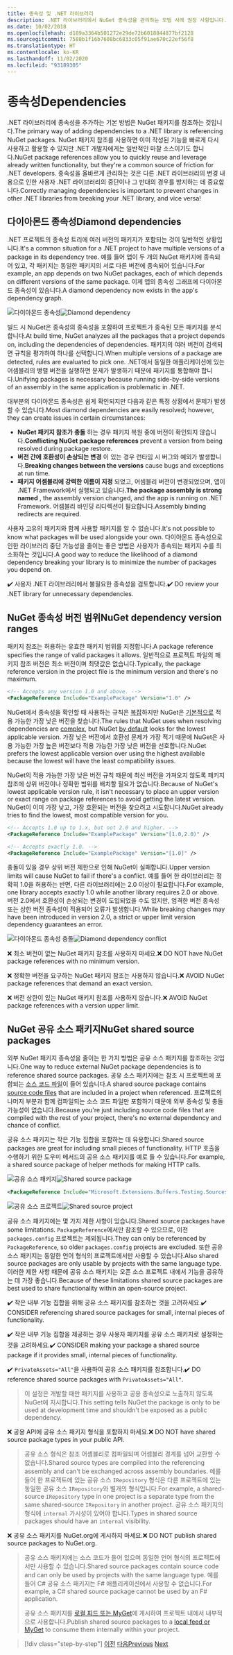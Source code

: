 ```yaml
---
title: 종속성 및 .NET 라이브러리
description: .NET 라이브러리에서 NuGet 종속성을 관리하는 모범 사례 권장 사항입니다.
ms.date: 10/02/2018
ms.openlocfilehash: d189a3364b501272e29de72b6018844877bf2128
ms.sourcegitcommit: 7588b1f16b7608bc6833c05f91ae670c22ef56f8
ms.translationtype: HT
ms.contentlocale: ko-KR
ms.lasthandoff: 11/02/2020
ms.locfileid: "93189305"
---
```

# <a name="dependencies"></a><span data-ttu-id="58297-103">종속성</span><span class="sxs-lookup"><span data-stu-id="58297-103">Dependencies</span></span>

<span data-ttu-id="58297-104">.NET 라이브러리에 종속성을 추가하는 기본 방법은 NuGet 패키지를 참조하는 것입니다.</span><span class="sxs-lookup"><span data-stu-id="58297-104">The primary way of adding dependencies to a .NET library is referencing NuGet packages.</span></span> <span data-ttu-id="58297-105">NuGet 패키지 참조를 사용하면 이미 작성된 기능을 빠르게 다시 사용하고 활용할 수 있지만 .NET 개발자에게는 일반적인 마찰 소스이기도 합니다.</span><span class="sxs-lookup"><span data-stu-id="58297-105">NuGet package references allow you to quickly reuse and leverage already written functionality, but they're a common source of friction for .NET developers.</span></span> <span data-ttu-id="58297-106">종속성을 올바르게 관리하는 것은 다른 .NET 라이브러리의 변경 내용으로 인한 사용자 .NET 라이브러리의 중단이나 그 반대의 경우를 방지하는 데 중요합니다.</span><span class="sxs-lookup"><span data-stu-id="58297-106">Correctly managing dependencies is important to prevent changes in other .NET libraries from breaking your .NET library, and vice versa!</span></span>

## <a name="diamond-dependencies"></a><span data-ttu-id="58297-107">다이아몬드 종속성</span><span class="sxs-lookup"><span data-stu-id="58297-107">Diamond dependencies</span></span>

<span data-ttu-id="58297-108">.NET 프로젝트의 종속성 트리에 여러 버전의 패키지가 포함되는 것이 일반적인 상황입니다.</span><span class="sxs-lookup"><span data-stu-id="58297-108">It's a common situation for a .NET project to have multiple versions of a package in its dependency tree.</span></span> <span data-ttu-id="58297-109">예를 들어 앱이 두 개의 NuGet 패키지에 종속되어 있고, 각 패키지는 동일한 패키지의 서로 다른 버전에 종속되어 있습니다.</span><span class="sxs-lookup"><span data-stu-id="58297-109">For example, an app depends on two NuGet packages, each of which depends on different versions of the same package.</span></span> <span data-ttu-id="58297-110">이제 앱의 종속성 그래프에 다이아몬드 종속성이 있습니다.</span><span class="sxs-lookup"><span data-stu-id="58297-110">A diamond dependency now exists in the app's dependency graph.</span></span>

<span data-ttu-id="58297-111">![다이아몬드 종속성](./media/dependencies/diamond-dependency.png "다이아몬드 종속성")</span><span class="sxs-lookup"><span data-stu-id="58297-111">![Diamond dependency](./media/dependencies/diamond-dependency.png "Diamond dependency")</span></span>

<span data-ttu-id="58297-112">빌드 시 NuGet은 종속성의 종속성을 포함하여 프로젝트가 종속된 모든 패키지를 분석합니다.</span><span class="sxs-lookup"><span data-stu-id="58297-112">At build time, NuGet analyzes all the packages that a project depends on, including the dependencies of dependencies.</span></span> <span data-ttu-id="58297-113">패키지의 여러 버전이 검색되면 규칙을 평가하여 하나를 선택합니다.</span><span class="sxs-lookup"><span data-stu-id="58297-113">When multiple versions of a package are detected, rules are evaluated to pick one.</span></span> <span data-ttu-id="58297-114">.NET에서 동일한 애플리케이션에 있는 어셈블리의 병렬 버전을 실행하면 문제가 발생하기 때문에 패키지를 통합해야 합니다.</span><span class="sxs-lookup"><span data-stu-id="58297-114">Unifying packages is necessary because running side-by-side versions of an assembly in the same application is problematic in .NET.</span></span>

<span data-ttu-id="58297-115">대부분의 다이아몬드 종속성은 쉽게 확인되지만 다음과 같은 특정 상황에서 문제가 발생할 수 있습니다.</span><span class="sxs-lookup"><span data-stu-id="58297-115">Most diamond dependencies are easily resolved; however, they can create issues in certain circumstances:</span></span>

- <span data-ttu-id="58297-116">**NuGet 패키지 참조가 충돌** 하는 경우 패키지 복원 중에 버전이 확인되지 않습니다.</span><span class="sxs-lookup"><span data-stu-id="58297-116">**Conflicting NuGet package references** prevent a version from being resolved during package restore.</span></span>
- <span data-ttu-id="58297-117">**버전 간에 호환성이 손상되는 변경** 이 있는 경우 런타임 시 버그와 예외가 발생합니다.</span><span class="sxs-lookup"><span data-stu-id="58297-117">**Breaking changes between the versions** cause bugs and exceptions at run time.</span></span>
- <span data-ttu-id="58297-118">**패키지 어셈블리에 강력한 이름이 지정** 되었고, 어셈블리 버전이 변경되었으며, 앱이 .NET Framework에서 실행되고 있습니다.</span><span class="sxs-lookup"><span data-stu-id="58297-118">**The package assembly is strong named** , the assembly version changed, and the app is running on .NET Framework.</span></span> <span data-ttu-id="58297-119">어셈블리 바인딩 리디렉션이 필요합니다.</span><span class="sxs-lookup"><span data-stu-id="58297-119">Assembly binding redirects are required.</span></span>

<span data-ttu-id="58297-120">사용자 고유의 패키지와 함께 사용할 패키지를 알 수 없습니다.</span><span class="sxs-lookup"><span data-stu-id="58297-120">It's not possible to know what packages will be used alongside your own.</span></span> <span data-ttu-id="58297-121">다이아몬드 종속성으로 인한 라이브러리 중단 가능성을 줄이는 좋은 방법은 사용자가 종속되는 패키지 수를 최소화하는 것입니다.</span><span class="sxs-lookup"><span data-stu-id="58297-121">A good way to reduce the likelihood of a diamond dependency breaking your library is to minimize the number of packages you depend on.</span></span>

<span data-ttu-id="58297-122">✔️ 사용자 .NET 라이브러리에서 불필요한 종속성을 검토합니다.</span><span class="sxs-lookup"><span data-stu-id="58297-122">✔️ DO review your .NET library for unnecessary dependencies.</span></span>

## <a name="nuget-dependency-version-ranges"></a><span data-ttu-id="58297-123">NuGet 종속성 버전 범위</span><span class="sxs-lookup"><span data-stu-id="58297-123">NuGet dependency version ranges</span></span>

<span data-ttu-id="58297-124">패키지 참조는 허용하는 유효한 패키지 범위를 지정합니다.</span><span class="sxs-lookup"><span data-stu-id="58297-124">A package reference specifies the range of valid packages it allows.</span></span> <span data-ttu-id="58297-125">일반적으로 프로젝트 파일의 패키지 참조 버전은 최소 버전이며 최댓값은 없습니다.</span><span class="sxs-lookup"><span data-stu-id="58297-125">Typically, the package reference version in the project file is the minimum version and there's no maximum.</span></span>

```xml
<!-- Accepts any version 1.0 and above. -->
<PackageReference Include="ExamplePackage" Version="1.0" />
```

<span data-ttu-id="58297-126">NuGet에서 종속성을 확인할 때 사용하는 규칙은 [복잡](/nuget/consume-packages/dependency-resolution)하지만 NuGet은 [기본적으로](/nuget/consume-packages/install-use-packages-visual-studio#install-and-update-options) 적용 가능한 가장 낮은 버전을 찾습니다.</span><span class="sxs-lookup"><span data-stu-id="58297-126">The rules that NuGet uses when resolving dependencies are [complex](/nuget/consume-packages/dependency-resolution), but NuGet [by default](/nuget/consume-packages/install-use-packages-visual-studio#install-and-update-options) looks for the lowest applicable version.</span></span> <span data-ttu-id="58297-127">가장 낮은 버전에서 호환성 문제가 가장 적기 때문에 NuGet은 사용 가능한 가장 높은 버전보다 적용 가능한 가장 낮은 버전을 선호합니다.</span><span class="sxs-lookup"><span data-stu-id="58297-127">NuGet prefers the lowest applicable version over using the highest available because the lowest will have the least compatibility issues.</span></span>

<span data-ttu-id="58297-128">NuGet의 적용 가능한 가장 낮은 버전 규칙 때문에 최신 버전을 가져오지 않도록 패키지 참조에 상위 버전이나 정확한 범위를 배치할 필요가 없습니다.</span><span class="sxs-lookup"><span data-stu-id="58297-128">Because of NuGet's lowest applicable version rule, it isn't necessary to place an upper version or exact range on package references to avoid getting the latest version.</span></span> <span data-ttu-id="58297-129">NuGet이 이미 가장 낮고, 가장 호환되는 버전을 찾으려고 시도합니다.</span><span class="sxs-lookup"><span data-stu-id="58297-129">NuGet already tries to find the lowest, most compatible version for you.</span></span>

```xml
<!-- Accepts 1.0 up to 1.x, but not 2.0 and higher. -->
<PackageReference Include="ExamplePackage" Version="[1.0,2.0)" />

<!-- Accepts exactly 1.0. -->
<PackageReference Include="ExamplePackage" Version="[1.0]" />
```

<span data-ttu-id="58297-130">충돌이 있을 경우 상위 버전 제한으로 인해 NuGet이 실패합니다.</span><span class="sxs-lookup"><span data-stu-id="58297-130">Upper version limits will cause NuGet to fail if there's a conflict.</span></span> <span data-ttu-id="58297-131">예를 들어 한 라이브러리는 정확히 1.0을 허용하는 반면, 다른 라이브러리에는 2.0 이상이 필요합니다.</span><span class="sxs-lookup"><span data-stu-id="58297-131">For example, one library accepts exactly 1.0 while another library requires 2.0 or above.</span></span> <span data-ttu-id="58297-132">버전 2.0에서 호환성이 손상되는 변경이 도입되었을 수도 있지만, 엄격한 버전 종속성 또는 상한 버전 종속성이 적용되어 오류가 발생합니다.</span><span class="sxs-lookup"><span data-stu-id="58297-132">While breaking changes may have been introduced in version 2.0, a strict or upper limit version dependency guarantees an error.</span></span>

<span data-ttu-id="58297-133">![다이아몬드 종속성 충돌](./media/dependencies/diamond-dependency-conflict.png "다이아몬드 종속성 충돌")</span><span class="sxs-lookup"><span data-stu-id="58297-133">![Diamond dependency conflict](./media/dependencies/diamond-dependency-conflict.png "Diamond dependency conflict")</span></span>

<span data-ttu-id="58297-134">❌ 최소 버전이 없는 NuGet 패키지 참조를 사용하지 마세요.</span><span class="sxs-lookup"><span data-stu-id="58297-134">❌ DO NOT have NuGet package references with no minimum version.</span></span>

<span data-ttu-id="58297-135">❌ 정확한 버전을 요구하는 NuGet 패키지 참조는 사용하지 않습니다.</span><span class="sxs-lookup"><span data-stu-id="58297-135">❌ AVOID NuGet package references that demand an exact version.</span></span>

<span data-ttu-id="58297-136">❌ 버전 상한이 있는 NuGet 패키지 참조를 사용하지 않습니다.</span><span class="sxs-lookup"><span data-stu-id="58297-136">❌ AVOID NuGet package references with a version upper limit.</span></span>

## <a name="nuget-shared-source-packages"></a><span data-ttu-id="58297-137">NuGet 공유 소스 패키지</span><span class="sxs-lookup"><span data-stu-id="58297-137">NuGet shared source packages</span></span>

<span data-ttu-id="58297-138">외부 NuGet 패키지 종속성을 줄이는 한 가지 방법은 공유 소스 패키지를 참조하는 것입니다.</span><span class="sxs-lookup"><span data-stu-id="58297-138">One way to reduce external NuGet package dependencies is to reference shared source packages.</span></span> <span data-ttu-id="58297-139">공유 소스 패키지에는 참조 시 프로젝트에 포함되는 [소스 코드 파일](/nuget/reference/nuspec#including-content-files)이 들어 있습니다.</span><span class="sxs-lookup"><span data-stu-id="58297-139">A shared source package contains [source code files](/nuget/reference/nuspec#including-content-files) that are included in a project when referenced.</span></span> <span data-ttu-id="58297-140">프로젝트의 나머지 부분과 함께 컴파일되는 소스 코드 파일만 포함하기 때문에 외부 종속성 및 충돌 가능성이 없습니다.</span><span class="sxs-lookup"><span data-stu-id="58297-140">Because you're just including source code files that are compiled with the rest of your project, there's no external dependency and chance of conflict.</span></span>

<span data-ttu-id="58297-141">공유 소스 패키지는 작은 기능 집합을 포함하는 데 유용합니다.</span><span class="sxs-lookup"><span data-stu-id="58297-141">Shared source packages are great for including small pieces of functionality.</span></span> <span data-ttu-id="58297-142">HTTP 호출을 수행하기 위한 도우미 메서드의 공유 소스 패키지를 예로 들 수 있습니다.</span><span class="sxs-lookup"><span data-stu-id="58297-142">For example, a shared source package of helper methods for making HTTP calls.</span></span>

<span data-ttu-id="58297-143">![공유 소스 패키지](./media/dependencies/shared-source-package.png "공유 소스 패키지")</span><span class="sxs-lookup"><span data-stu-id="58297-143">![Shared source package](./media/dependencies/shared-source-package.png "Shared source package")</span></span>

```xml
<PackageReference Include="Microsoft.Extensions.Buffers.Testing.Sources" PrivateAssets="All" Version="1.0" />
```

<span data-ttu-id="58297-144">![공유 소스 프로젝트](./media/dependencies/shared-source-project.png "공유 소스 프로젝트")</span><span class="sxs-lookup"><span data-stu-id="58297-144">![Shared source project](./media/dependencies/shared-source-project.png "Shared source project")</span></span>

<span data-ttu-id="58297-145">공유 소스 패키지에는 몇 가지 제한 사항이 있습니다.</span><span class="sxs-lookup"><span data-stu-id="58297-145">Shared source packages have some limitations.</span></span> <span data-ttu-id="58297-146">`PackageReference`에서만 참조할 수 있으므로, 이전 `packages.config` 프로젝트는 제외됩니다.</span><span class="sxs-lookup"><span data-stu-id="58297-146">They can only be referenced by `PackageReference`, so older `packages.config` projects are excluded.</span></span> <span data-ttu-id="58297-147">또한 공유 소스 패키지는 동일한 언어 형식의 프로젝트에서만 사용할 수 있습니다.</span><span class="sxs-lookup"><span data-stu-id="58297-147">Also shared source packages are only usable by projects with the same language type.</span></span> <span data-ttu-id="58297-148">이러한 제한 사항 때문에 공유 소스 패키지는 오픈 소스 프로젝트 내에서 기능을 공유하는 데 가장 좋습니다.</span><span class="sxs-lookup"><span data-stu-id="58297-148">Because of these limitations shared source packages are best used to share functionality within an open-source project.</span></span>

<span data-ttu-id="58297-149">✔️ 작은 내부 기능 집합을 위해 공유 소스 패키지를 참조하는 것을 고려하세요.</span><span class="sxs-lookup"><span data-stu-id="58297-149">✔️ CONSIDER referencing shared source packages for small, internal pieces of functionality.</span></span>

<span data-ttu-id="58297-150">✔️ 작은 내부 기능 집합을 제공하는 경우 사용자 패키지를 공유 소스 패키지로 설정하는 것을 고려하세요.</span><span class="sxs-lookup"><span data-stu-id="58297-150">✔️ CONSIDER making your package a shared source package if it provides small, internal pieces of functionality.</span></span>

<span data-ttu-id="58297-151">✔️ `PrivateAssets="All"`을 사용하여 공유 소스 패키지를 참조합니다.</span><span class="sxs-lookup"><span data-stu-id="58297-151">✔️ DO reference shared source packages with `PrivateAssets="All"`.</span></span>

> <span data-ttu-id="58297-152">이 설정은 개발할 때만 패키지를 사용하고 공용 종속성으로 노출하지 않도록 NuGet에 지시합니다.</span><span class="sxs-lookup"><span data-stu-id="58297-152">This setting tells NuGet the package is only to be used at development time and shouldn't be exposed as a public dependency.</span></span>

<span data-ttu-id="58297-153">❌ 공용 API에 공유 소스 패키지 형식을 포함하지 마세요.</span><span class="sxs-lookup"><span data-stu-id="58297-153">❌ DO NOT have shared source package types in your public API.</span></span>

> <span data-ttu-id="58297-154">공유 소스 형식은 참조 어셈블리로 컴파일되며 어셈블리 경계를 넘어 교환할 수 없습니다.</span><span class="sxs-lookup"><span data-stu-id="58297-154">Shared source types are compiled into the referencing assembly and can't be exchanged across assembly boundaries.</span></span> <span data-ttu-id="58297-155">예를 들어 한 프로젝트에 있는 공유 소스 `IRepository` 형식은 다른 프로젝트에 있는 동일한 공유 소스 `IRepository`와 별개의 형식입니다.</span><span class="sxs-lookup"><span data-stu-id="58297-155">For example, a shared-source `IRepository` type in one project is a separate type from the same shared-source `IRepository` in another project.</span></span> <span data-ttu-id="58297-156">공유 소스 패키지의 형식에 `internal` 가시성이 있어야 합니다.</span><span class="sxs-lookup"><span data-stu-id="58297-156">Types in shared source packages should have an `internal` visibility.</span></span>

<span data-ttu-id="58297-157">❌ 공유 소스 패키지를 NuGet.org에 게시하지 마세요.</span><span class="sxs-lookup"><span data-stu-id="58297-157">❌ DO NOT publish shared source packages to NuGet.org.</span></span>

> <span data-ttu-id="58297-158">공유 소스 패키지에는 소스 코드가 들어 있으며 동일한 언어 형식의 프로젝트에서만 사용할 수 있습니다.</span><span class="sxs-lookup"><span data-stu-id="58297-158">Shared source packages contain source code and can only be used by projects with the same language type.</span></span> <span data-ttu-id="58297-159">예를 들어 C# 공유 소스 패키지는 F# 애플리케이션에서 사용할 수 없습니다.</span><span class="sxs-lookup"><span data-stu-id="58297-159">For example, a C# shared source package cannot be used by an F# application.</span></span>
>
> <span data-ttu-id="58297-160">공유 소스 패키지를 [로컬 피드 또는 MyGet](./publish-nuget-package.md)에 게시하여 프로젝트 내에서 내부적으로 사용합니다.</span><span class="sxs-lookup"><span data-stu-id="58297-160">Publish shared source packages to a [local feed or MyGet](./publish-nuget-package.md) to consume them internally within your project.</span></span>

>[!div class="step-by-step"]
><span data-ttu-id="58297-161">[이전](nuget.md)
>[다음](sourcelink.md)</span><span class="sxs-lookup"><span data-stu-id="58297-161">[Previous](nuget.md)
[Next](sourcelink.md)</span></span>
